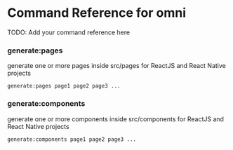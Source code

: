 # Command Reference for omni

TODO: Add your command reference here

### generate:pages

generate one or more pages inside src/pages for ReactJS and React Native projects

```
generate:pages page1 page2 page3 ...
```

### generate:components

generate one or more components inside src/components for ReactJS and React Native projects

```
generate:components page1 page2 page3 ...
```
